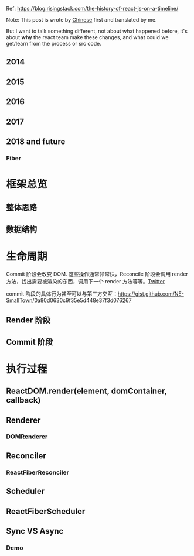 Ref: https://blog.risingstack.com/the-history-of-react-js-on-a-timeline/

Note: This post is wrote by [Chinese](TODO) first and translated by me.

But I want to talk something different, not about what happened before, it's about
**why** the react team make these changes, and what could we get/learn from the process or src code.

## 2014

## 2015

## 2016

## 2017

## 2018 and future

### Fiber


# 框架总览

## 整体思路

## 数据结构

# 生命周期

Commit 阶段会改变 DOM. 这些操作通常非常快，Reconcile 阶段会调用 render 方法，找出需要被渲染的东西，调用下一个 render 方法等等。[Twitter](https://twitter.com/dan_abramov/status/970683705768513536 )

commit 阶段的具体行为甚至可以与第三方交互：https://gist.github.com/NE-SmallTown/0a80d0630c9f35e5d448e37f3d076267

## Render 阶段

## Commit 阶段

# 执行过程

## ReactDOM.render(element, domContainer, callback)

## Renderer

### DOMRenderer

## Reconciler

### ReactFiberReconciler

## Scheduler

## ReactFiberScheduler

## Sync VS Async

### Demo


